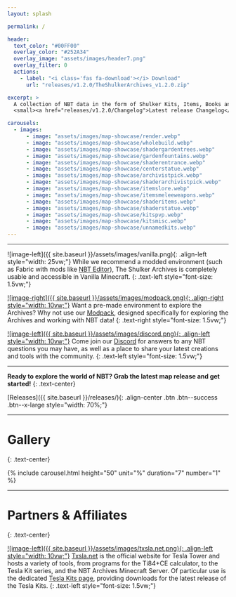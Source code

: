 ```yaml
---
layout: splash

permalink: /

header:
  text_color: "#00FF00"
  overlay_color: "#252A34"
  overlay_image: "assets/images/header7.png"
  overlay_filter: 0
  actions:
    - label: "<i class='fas fa-download'></i> Download"
      url: "releases/v1.2.0/TheShulkerArchives_v1.2.0.zip"

excerpt: >
  A collection of NBT data in the form of Shulker Kits, Items, Books and more, 2.3k entries strong.<br />
  <small><a href="releases/v1.2.0/Changelog">Latest release Changelog</a></small>

carousels:
  - images:
      - image: "assets/images/map-showcase/render.webp"
      - image: "assets/images/map-showcase/wholebuild.webp"
      - image: "assets/images/map-showcase/shadergardentrees.webp"
      - image: "assets/images/map-showcase/gardenfountains.webp"
      - image: "assets/images/map-showcase/shaderentrance.webp"
      - image: "assets/images/map-showcase/centerstatue.webp"
      - image: "assets/images/map-showcase/archivistpick.webp"
      - image: "assets/images/map-showcase/shaderarchivistpick.webp"
      - image: "assets/images/map-showcase/itemslore.webp"
      - image: "assets/images/map-showcase/itemsmeleeweapons.webp"
      - image: "assets/images/map-showcase/shaderitems.webp"
      - image: "assets/images/map-showcase/shaderstatue.webp"
      - image: "assets/images/map-showcase/kitspvp.webp"
      - image: "assets/images/map-showcase/kitsmisc.webp"
      - image: "assets/images/map-showcase/unnamedkits.webp"
---
```


***

![image-left]({{ site.baseurl }}/assets/images/vanilla.png){: .align-left style="width: 25vw;"} While we recommend a modded environment (such as Fabric with mods like [NBT Editor](https://modrinth.com/mod/nbt-editor)), The Shulker Archives is completely usable and accessible in Vanilla Minecraft.
{: .text-left style="font-size: 1.5vw;"}


[![image-right]({{ site.baseurl }}/assets/images/modpack.png){: .align-right style="width: 10vw;"}](https://modrinth.com/modpack/the-shulker-archives) Want a pre-made environment to explore the Archives? Why not use our [Modpack](https://modrinth.com/modpack/the-shulker-archives), designed specifically for exploring the Archives and working with NBT data!
{: .text-right style="font-size: 1.5vw;"}


[![image-left]({{ site.baseurl }}/assets/images/discord.png){: .align-left style="width: 10vw;"}](https://discord.gg/cfq25qURfv) Come join our [Discord](https://discord.gg/cfq25qURfv) for answers to any NBT questions you may have, as well as a place to share your latest creations and tools with the community.
{: .text-left style="font-size: 1.5vw;"}

***

**Ready to explore the world of NBT? Grab the latest map release and get started!**
{: .text-center}

[Releases]({{ site.baseurl }}/releases/){: .align-center .btn .btn--success .btn--x-large style="width: 70%;"}

***

# Gallery
{: .text-center}

{% include carousel.html height="50" unit="%" duration="7" number="1" %}

***

# Partners & Affiliates
{: .text-center}

[![image-left]({{ site.baseurl }}/assets/images/txsla.net.png){: .align-left style="width: 10vw;"}](http://www.txsla.net/) [Txsla.net](http://www.txsla.net/) is the official website for Tesla Tower and hosts a variety of tools, from programs for the Ti84+CE calculator, to the Tesla Kit series, and the NBT Archives Minecraft Server. Of particular use is the dedicated [Tesla Kits page](http://www.txsla.net/kit/kit.htm), providing downloads for the latest release of the Tesla Kits.
{: .text-left style="font-size: 1.5vw;"}
